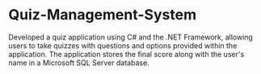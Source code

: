 # Quiz-Management-System
Developed a quiz application using C# and the .NET Framework, allowing users to take quizzes with questions and options provided within the application. The application stores the final score along with the user's name in a Microsoft SQL Server database.
